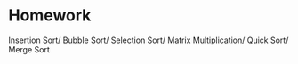 # Homework
Insertion Sort/
Bubble Sort/ Selection Sort/
Matrix Multiplication/ Quick Sort/ Merge Sort
